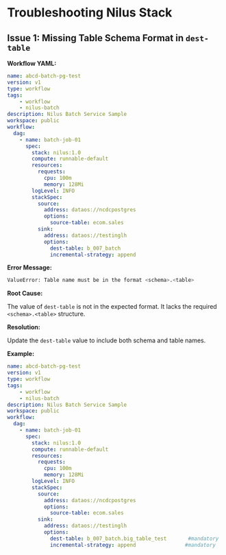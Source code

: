 # Troubleshooting Nilus Stack

## Issue 1: Missing Table Schema Format in `dest-table`

**Workflow YAML:**

```yaml
name: abcd-batch-pg-test
version: v1
type: workflow
tags:
    - workflow
    - nilus-batch
description: Nilus Batch Service Sample
workspace: public
workflow:
  dag:
    - name: batch-job-01
      spec:
        stack: nilus:1.0
        compute: runnable-default
        resources:
          requests:
            cpu: 100m
            memory: 128Mi
        logLevel: INFO
        stackSpec:
          source:
            address: dataos://ncdcpostgres
            options:
              source-table: ecom.sales
          sink:
            address: dataos://testinglh
            options:
              dest-table: b_007_batch
              incremental-strategy: append

```

**Error Message:**

```bash
ValueError: Table name must be in the format <schema>.<table>
```

**Root Cause:**

The value of `dest-table` is not in the expected format. It lacks the required `<schema>.<table>` structure.

**Resolution:**

Update the `dest-table` value to include both schema and table names.

**Example:**

```yaml
name: abcd-batch-pg-test
version: v1
type: workflow
tags:
    - workflow
    - nilus-batch
description: Nilus Batch Service Sample
workspace: public
workflow:
  dag:
    - name: batch-job-01
      spec:
        stack: nilus:1.0
        compute: runnable-default
        resources:
          requests:
            cpu: 100m
            memory: 128Mi
        logLevel: INFO
        stackSpec:
          source:
            address: dataos://ncdcpostgres
            options:
              source-table: ecom.sales
          sink:
            address: dataos://testinglh
            options:
              dest-table: b_007_batch.big_table_test       #mandatory
              incremental-strategy: append                #mandatory
```